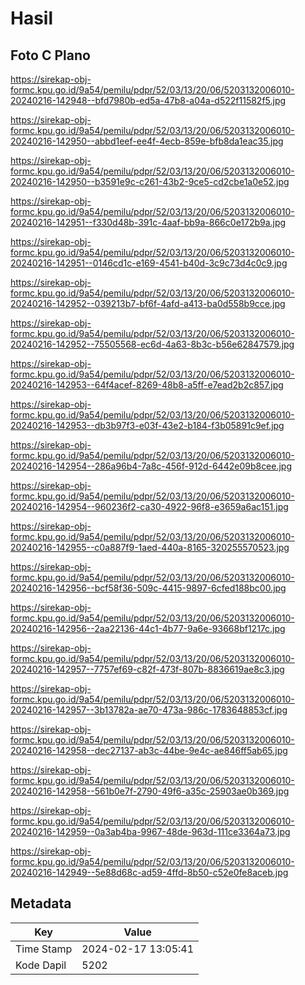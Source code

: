 # Hasil

## Foto C Plano

https://sirekap-obj-formc.kpu.go.id/9a54/pemilu/pdpr/52/03/13/20/06/5203132006010-20240216-142948--bfd7980b-ed5a-47b8-a04a-d522f11582f5.jpg

https://sirekap-obj-formc.kpu.go.id/9a54/pemilu/pdpr/52/03/13/20/06/5203132006010-20240216-142950--abbd1eef-ee4f-4ecb-859e-bfb8da1eac35.jpg

https://sirekap-obj-formc.kpu.go.id/9a54/pemilu/pdpr/52/03/13/20/06/5203132006010-20240216-142950--b3591e9c-c261-43b2-9ce5-cd2cbe1a0e52.jpg

https://sirekap-obj-formc.kpu.go.id/9a54/pemilu/pdpr/52/03/13/20/06/5203132006010-20240216-142951--f330d48b-391c-4aaf-bb9a-866c0e172b9a.jpg

https://sirekap-obj-formc.kpu.go.id/9a54/pemilu/pdpr/52/03/13/20/06/5203132006010-20240216-142951--0146cd1c-e169-4541-b40d-3c9c73d4c0c9.jpg

https://sirekap-obj-formc.kpu.go.id/9a54/pemilu/pdpr/52/03/13/20/06/5203132006010-20240216-142952--039213b7-bf6f-4afd-a413-ba0d558b9cce.jpg

https://sirekap-obj-formc.kpu.go.id/9a54/pemilu/pdpr/52/03/13/20/06/5203132006010-20240216-142952--75505568-ec6d-4a63-8b3c-b56e62847579.jpg

https://sirekap-obj-formc.kpu.go.id/9a54/pemilu/pdpr/52/03/13/20/06/5203132006010-20240216-142953--64f4acef-8269-48b8-a5ff-e7ead2b2c857.jpg

https://sirekap-obj-formc.kpu.go.id/9a54/pemilu/pdpr/52/03/13/20/06/5203132006010-20240216-142953--db3b97f3-e03f-43e2-b184-f3b05891c9ef.jpg

https://sirekap-obj-formc.kpu.go.id/9a54/pemilu/pdpr/52/03/13/20/06/5203132006010-20240216-142954--286a96b4-7a8c-456f-912d-6442e09b8cee.jpg

https://sirekap-obj-formc.kpu.go.id/9a54/pemilu/pdpr/52/03/13/20/06/5203132006010-20240216-142954--960236f2-ca30-4922-96f8-e3659a6ac151.jpg

https://sirekap-obj-formc.kpu.go.id/9a54/pemilu/pdpr/52/03/13/20/06/5203132006010-20240216-142955--c0a887f9-1aed-440a-8165-320255570523.jpg

https://sirekap-obj-formc.kpu.go.id/9a54/pemilu/pdpr/52/03/13/20/06/5203132006010-20240216-142956--bcf58f36-509c-4415-9897-6cfed188bc00.jpg

https://sirekap-obj-formc.kpu.go.id/9a54/pemilu/pdpr/52/03/13/20/06/5203132006010-20240216-142956--2aa22136-44c1-4b77-9a6e-93668bf1217c.jpg

https://sirekap-obj-formc.kpu.go.id/9a54/pemilu/pdpr/52/03/13/20/06/5203132006010-20240216-142957--7757ef69-c82f-473f-807b-8836619ae8c3.jpg

https://sirekap-obj-formc.kpu.go.id/9a54/pemilu/pdpr/52/03/13/20/06/5203132006010-20240216-142957--3b13782a-ae70-473a-986c-1783648853cf.jpg

https://sirekap-obj-formc.kpu.go.id/9a54/pemilu/pdpr/52/03/13/20/06/5203132006010-20240216-142958--dec27137-ab3c-44be-9e4c-ae846ff5ab65.jpg

https://sirekap-obj-formc.kpu.go.id/9a54/pemilu/pdpr/52/03/13/20/06/5203132006010-20240216-142958--561b0e7f-2790-49f6-a35c-25903ae0b369.jpg

https://sirekap-obj-formc.kpu.go.id/9a54/pemilu/pdpr/52/03/13/20/06/5203132006010-20240216-142959--0a3ab4ba-9967-48de-963d-111ce3364a73.jpg

https://sirekap-obj-formc.kpu.go.id/9a54/pemilu/pdpr/52/03/13/20/06/5203132006010-20240216-142949--5e88d68c-ad59-4ffd-8b50-c52e0fe8aceb.jpg


## Metadata

| Key        | Value               |
| ---------- | ------------------- |
| Time Stamp | 2024-02-17 13:05:41 |
| Kode Dapil | 5202                |



